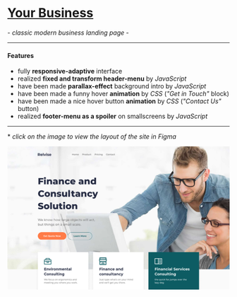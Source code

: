 # [Your Business](http://chferchko.github.io/Your_business/)

\- _classic modern business landing page_ -

---

#### Features
- fully **responsive-adaptive** interface
- realized **fixed and transform header-menu** by _JavaScript_
- have been made **parallax-effect** background intro by _JavaScript_
- have been made a funny hover **animation** by _CSS_ (_"Get in Touch"_ block)
- have been made a nice hover button **animation** by _CSS_ (_"Contact Us"_ button)
- realized **footer-menu as a spoiler** on smallscreens by _JavaScript_

---

\* _click on the image to view the layout of the site in Figma_ 

[![Figma layout](img/MD_image.jpg)](https://www.figma.com/file/Udqbm45E0UMH3A3gECcTEc/Relvise?node-id=964%3A5456&t=mHHLOoy1H8sIaEL3-1)
